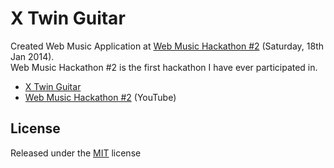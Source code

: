 # X Twin Guitar

Created Web Music Application at [Web Music Hackathon #2](https://developers-jp.googleblog.com/2013/12/web-music-2.html) (Saturday, 18th Jan 2014).  
Web Music Hackathon #2 is the first hackathon I have ever participated in.

- [X Twin Guitar](https://korilakkuma.github.io/X-Twin-Guitar/)
- [Web Music Hackathon #2](https://www.youtube.com/watch?v=dCvuBz1FYWg) (YouTube)

## License

Released under the [MIT](https://github.com/Korilakkuma/X-Twin-Guitar/blob/main/LICENSE) license
